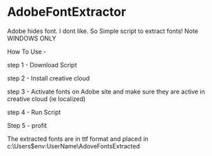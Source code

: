 # AdobeFontExtractor

Adobe hides font. I dont like. So Simple script to extract fonts! Note WINDOWS ONLY

How To Use - 

step 1 - Download Script

step 2 - Install creative cloud

step 3 - Activate fonts on Adobe site and make sure they are active in creative cloud (ie localized)

step 4 - Run Script

Step 5 - profit

The extracted fonts are in ttf format and placed in c:\Users\$env:UserName\AdoveFontsExtracted

